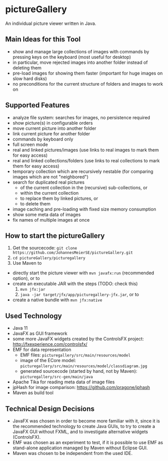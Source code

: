 # pictureGallery
An individual picture viewer written in Java.

## Main Ideas for this Tool
* show and manage large collections of images with commands by pressing keys on the keyboard (most useful for desktop)
* in particular, move rejected images into another folder instead of deleting them
* pre-load images for showing them faster (important for huge images on slow hard disks)
* no preconditions for the current structure of folders and images to work on

## Supported Features
* analyze file system: searches for images, no persistence required
* show picture(s) in configurable orders
* move current picture into another folder
* link current picture for another folder
* commands by keyboard only
* full screen mode
* real and linked pictures/images (use links to real images to mark them for easy access)
* real and linked collections/folders (use links to real collections to mark them for easy access)
* temporary collection which are recursively nestable (for comparing images which are not "neighbored")
* search for duplicated real pictures
	* of the current collection in the (recursive) sub-collections, or
	* within the current collection
	* to replace them by linked pictures, or
	* to delete them
* image caching and pre-loading with fixed size memory consumption
* show some meta data of images
* fix names of multiple images at once

## How to start the pictureGallery
1. Get the sourcecode: `git clone https://github.com/JohannesMeierSE/pictureGallery.git`
2. `cd pictureGallery/picturegallery`
3. Use Maven to
  * directly start the picture viewer with `mvn javafx:run` (recommended option), or to
  * create an executable JAR with the steps (TODO: check this)
    1. `mvn jfx:jar`
    2. `java -jar target/jfx/app/picturegallery-jfx.jar`, or to
  * create a native bundle with `mvn jfx:native`

## Used Technology
* Java 11
* JavaFX as GUI framework
* some more JavaFX widgets created by the ControlsFX project: http://fxexperience.com/controlsfx/
* EMF for data representation
  * EMF files: `picturegallery/src/main/resources/model`
  * image of the ECore model: `picturegallery/src/main/resources/model/classdiagram.jpg`
  * generated sourcecode (started by hand, not by Maven): `picturegallery/src-gen/main/java`
* Apache Tika for reading meta data of image files
* jpHash for image comparison: https://github.com/pragone/jphash
* Maven as build tool

## Technical Design Decisions
* JavaFX was chosen in order to become more familiar with it, since it is the recommended technology to create Java GUIs, to try to create a JavaFX GUI without FXML, and to investigate alternative widgets (ControlsFX).
* EMF was chosen as an experiment to test, if it is possible to use EMF as stand-alone application managed by Maven without Eclipse GUI.
* Maven was chosen to be independent from the used IDE.

